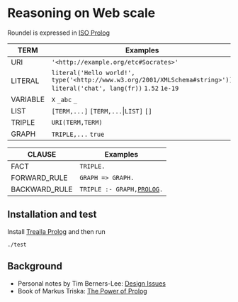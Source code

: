 # Reasoning on Web scale

Roundel is expressed in [ISO Prolog](https://en.wikipedia.org/wiki/Prolog#ISO_Prolog)

TERM            | Examples
----------------|---------
URI             | `'<http://example.org/etc#Socrates>'`
LITERAL         | `literal('Hello world!', type('<http://www.w3.org/2001/XMLSchema#string>'))` `literal('chat', lang(fr))` `1.52` `1e-19`
VARIABLE        | `X` `_abc` `_`
LIST            | `[TERM,...]` `[TERM,...`\|`LIST]` `[]`
TRIPLE          | `URI(TERM,TERM)`
GRAPH           | `TRIPLE,...` `true`

CLAUSE          | Examples
----------------|---------
FACT            | `TRIPLE.`
FORWARD_RULE    | `GRAPH => GRAPH.`
BACKWARD_RULE   | `TRIPLE :- GRAPH,`[`PROLOG`](https://github.com/trealla-prolog/trealla)`.`


## Installation and test

Install [Trealla Prolog](https://github.com/trealla-prolog/trealla#building) and then run

```
./test
```

## Background

- Personal notes by Tim Berners-Lee: [Design Issues](https://www.w3.org/DesignIssues/)
- Book of Markus Triska: [The Power of Prolog](https://www.metalevel.at/prolog)
